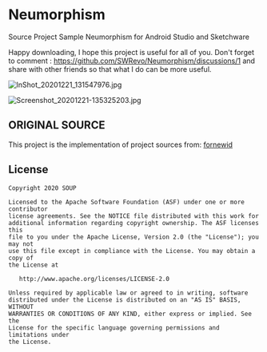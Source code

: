 # Neumorphism
Source Project Sample Neumorphism for Android Studio and Sketchware

Happy downloading, I hope this project is useful for all of you. Don't forget to comment : https://github.com/SWRevo/Neumorphism/discussions/1 and share with other friends so that what I do can be more useful.

![InShot_20201221_131547976.jpg](https://user-images.githubusercontent.com/71774787/102743976-98ef3880-4393-11eb-88d0-40c6a4812165.jpg)

![Screenshot_20201221-135325203.jpg](https://user-images.githubusercontent.com/71774787/102744087-e9669600-4393-11eb-8b04-32544f0d370d.jpg)

## ORIGINAL SOURCE
This project is the implementation of project sources from: [fornewid](https://github.com/fornewid/neumorphism)

## License

```
Copyright 2020 SOUP

Licensed to the Apache Software Foundation (ASF) under one or more contributor
license agreements. See the NOTICE file distributed with this work for
additional information regarding copyright ownership. The ASF licenses this
file to you under the Apache License, Version 2.0 (the "License"); you may not
use this file except in compliance with the License. You may obtain a copy of
the License at

   http://www.apache.org/licenses/LICENSE-2.0

Unless required by applicable law or agreed to in writing, software
distributed under the License is distributed on an "AS IS" BASIS, WITHOUT
WARRANTIES OR CONDITIONS OF ANY KIND, either express or implied. See the
License for the specific language governing permissions and limitations under
the License.
```
